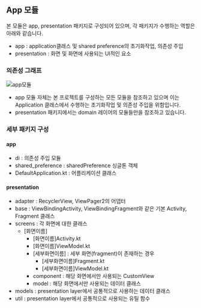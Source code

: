 ## App 모듈
본 모듈은 app, presentation 패키지로 구성되어 있으며, 각 패키지가 수행하는 역할은 아래와 같습니다.  
- app : application클래스 및 shared preference의 초기화작업, 의존성 주입
- presentation : 화면 및 화면에 사용되는 UI적인 요소

### 의존성 그래프
![app모듈](https://github.com/Bookmark-Oneday/Bookmark-Android/assets/39579912/aee901cc-a6e0-4d0b-a80f-d8b09c3bf096)
- app 모듈 자체는 본 프로젝트를 구성하는 모든 모듈을 참조하고 있으며 이는 Application 클래스에서 수행하는 초기화작업 및 의존성 주입을 위함입니다.
- presentation 패키지에서는 domain 레이어의 모듈들만을 참조하고 있습니다.

### 세부 패키지 구성
#### app
- di : 의존성 주입 모듈
- shared_preference : sharedPreference 싱글톤 객체
- DefaultApplication.kt : 어플리케이션 클래스

#### presentation
- adapter : RecyclerView, ViewPager2의 어뎁터
- base : ViewBindingActivity, ViewBindingFragment와 같은 기본 Activity, Fragment 클래스
- screens : 각 화면에 대한 클래스
  - [화면이름]
    - [화면이름]Activity.kt
    - [화면이름]ViewModel.kt
    - [세부화면이름] : 세부 화면(fragment)이 존재하는 경우
      - [세부화면이름]Fragment.kt
      - [세부화면이름]ViewModel.kt
    - component : 해당 화면에서만 사용되는 CustomView
    - model : 해당 화면에서만 사용되는 데이터 클래스
- models : presentation layer에서 공통적으로 사용하는 데이터 클래스
- util : presentation layer에서 공통적으로 사용되는 유틸 함수
